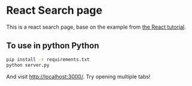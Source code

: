 # React Search page
This is a react search page, base on the example from [the React tutorial](http://facebook.github.io/react/docs/tutorial.html).

## To use in python Python

```sh
pip install -r requirements.txt
python server.py
```

And visit <http://localhost:3000/>. Try opening multiple tabs!